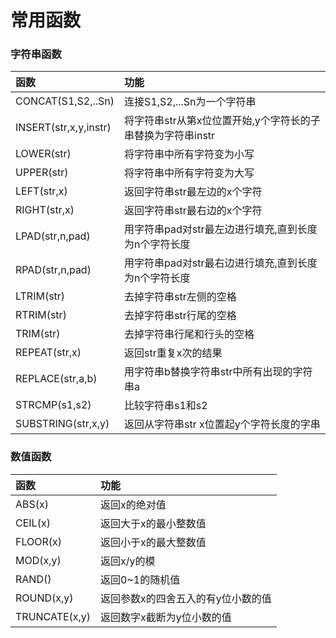 # 常用函数

### 字符串函数

| 函数 | 功能 |
| :- | :- |
| CONCAT(S1,S2,..Sn) | 连接S1,S2,...Sn为一个字符串 |
| INSERT(str,x,y,instr) | 将字符串str从第x位位置开始,y个字符长的子串替换为字符串instr |
| LOWER(str) | 将字符串中所有字符变为小写 |
| UPPER(str) | 将字符串中所有字符变为大写 |
| LEFT(str,x) | 返回字符串str最左边的x个字符 |
| RIGHT(str,x) | 返回字符串str最右边的x个字符 |
| LPAD(str,n,pad) | 用字符串pad对str最左边进行填充,直到长度为n个字符长度 |
| RPAD(str,n,pad) | 用字符串pad对str最右边进行填充,直到长度为n个字符长度 |
| LTRIM(str) | 去掉字符串str左侧的空格 |
| RTRIM(str) | 去掉字符串str行尾的空格 |
| TRIM(str) | 去掉字符串行尾和行头的空格 |
| REPEAT(str,x) | 返回str重复x次的结果 |
| REPLACE(str,a,b) | 用字符串b替换字符串str中所有出现的字符串a |
| STRCMP(s1,s2) | 比较字符串s1和s2 |
| SUBSTRING(str,x,y) | 返回从字符串str x位置起y个字符长度的字串 |

### 数值函数

| 函数 | 功能 |
| :- | :- |
| ABS(x) | 返回x的绝对值 |
| CEIL(x) | 返回大于x的最小整数值 |
| FLOOR(x) | 返回小于x的最大整数值 |
| MOD(x,y) | 返回x/y的模 |
| RAND() | 返回0~1的随机值 |
| ROUND(x,y) | 返回参数x的四舍五入的有y位小数的值 |
| TRUNCATE(x,y) | 返回数字x截断为y位小数的值 |
